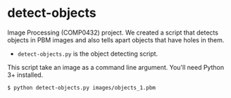 # detect-objects

Image Processing (COMP0432) project. We created a script that detects objects in PBM images and also tells apart objects that have holes in them.

- `detect-objects.py` is the object detecting script.

This script take an image as a command line argument. You'll need Python 3+ installed.

```
$ python detect-objects.py images/objects_1.pbm
```
